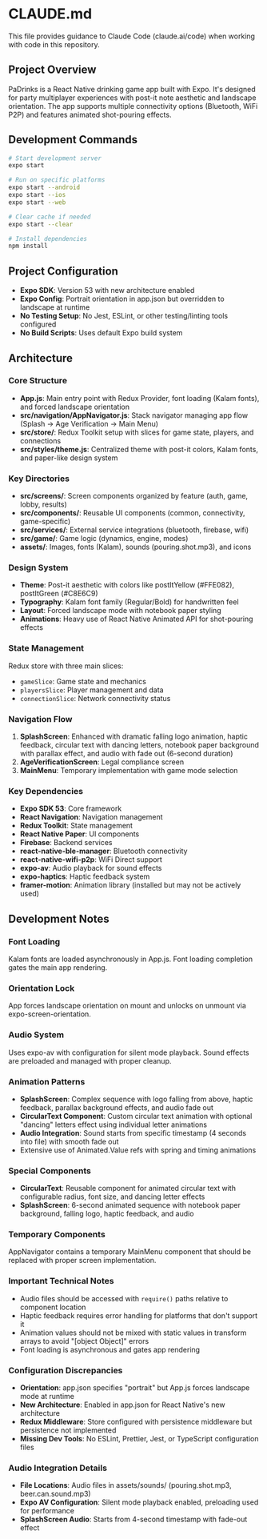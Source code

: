 # CLAUDE.md

This file provides guidance to Claude Code (claude.ai/code) when working with code in this repository.

## Project Overview

PaDrinks is a React Native drinking game app built with Expo. It's designed for party multiplayer experiences with post-it note aesthetic and landscape orientation. The app supports multiple connectivity options (Bluetooth, WiFi P2P) and features animated shot-pouring effects.

## Development Commands

```bash
# Start development server
expo start

# Run on specific platforms
expo start --android
expo start --ios  
expo start --web

# Clear cache if needed
expo start --clear

# Install dependencies
npm install
```

## Project Configuration

- **Expo SDK**: Version 53 with new architecture enabled
- **Expo Config**: Portrait orientation in app.json but overridden to landscape at runtime
- **No Testing Setup**: No Jest, ESLint, or other testing/linting tools configured
- **No Build Scripts**: Uses default Expo build system

## Architecture

### Core Structure
- **App.js**: Main entry point with Redux Provider, font loading (Kalam fonts), and forced landscape orientation
- **src/navigation/AppNavigator.js**: Stack navigator managing app flow (Splash → Age Verification → Main Menu)
- **src/store/**: Redux Toolkit setup with slices for game state, players, and connections
- **src/styles/theme.js**: Centralized theme with post-it colors, Kalam fonts, and paper-like design system

### Key Directories
- **src/screens/**: Screen components organized by feature (auth, game, lobby, results)
- **src/components/**: Reusable UI components (common, connectivity, game-specific)
- **src/services/**: External service integrations (bluetooth, firebase, wifi)
- **src/game/**: Game logic (dynamics, engine, modes)
- **assets/**: Images, fonts (Kalam), sounds (pouring.shot.mp3), and icons

### Design System
- **Theme**: Post-it aesthetic with colors like postItYellow (#FFE082), postItGreen (#C8E6C9)
- **Typography**: Kalam font family (Regular/Bold) for handwritten feel
- **Layout**: Forced landscape mode with notebook paper styling
- **Animations**: Heavy use of React Native Animated API for shot-pouring effects

### State Management
Redux store with three main slices:
- `gameSlice`: Game state and mechanics
- `playersSlice`: Player management and data
- `connectionSlice`: Network connectivity status

### Navigation Flow
1. **SplashScreen**: Enhanced with dramatic falling logo animation, haptic feedback, circular text with dancing letters, notebook paper background with parallax effect, and audio with fade out (6-second duration)
2. **AgeVerificationScreen**: Legal compliance screen
3. **MainMenu**: Temporary implementation with game mode selection

### Key Dependencies
- **Expo SDK 53**: Core framework
- **React Navigation**: Navigation management
- **Redux Toolkit**: State management
- **React Native Paper**: UI components
- **Firebase**: Backend services
- **react-native-ble-manager**: Bluetooth connectivity
- **react-native-wifi-p2p**: WiFi Direct support
- **expo-av**: Audio playback for sound effects
- **expo-haptics**: Haptic feedback system
- **framer-motion**: Animation library (installed but may not be actively used)

## Development Notes

### Font Loading
Kalam fonts are loaded asynchronously in App.js. Font loading completion gates the main app rendering.

### Orientation Lock
App forces landscape orientation on mount and unlocks on unmount via expo-screen-orientation.

### Audio System
Uses expo-av with configuration for silent mode playback. Sound effects are preloaded and managed with proper cleanup.

### Animation Patterns
- **SplashScreen**: Complex sequence with logo falling from above, haptic feedback, parallax background effects, and audio fade out
- **CircularText Component**: Custom circular text animation with optional "dancing" letters effect using individual letter animations
- **Audio Integration**: Sound starts from specific timestamp (4 seconds into file) with smooth fade out
- Extensive use of Animated.Value refs with spring and timing animations

### Special Components
- **CircularText**: Reusable component for animated circular text with configurable radius, font size, and dancing letter effects
- **SplashScreen**: 6-second animated sequence with notebook paper background, falling logo, haptic feedback, and audio

### Temporary Components
AppNavigator contains a temporary MainMenu component that should be replaced with proper screen implementation.

### Important Technical Notes
- Audio files should be accessed with `require()` paths relative to component location
- Haptic feedback requires error handling for platforms that don't support it
- Animation values should not be mixed with static values in transform arrays to avoid "[object Object]" errors
- Font loading is asynchronous and gates app rendering

### Configuration Discrepancies
- **Orientation**: app.json specifies "portrait" but App.js forces landscape mode at runtime
- **New Architecture**: Enabled in app.json for React Native's new architecture
- **Redux Middleware**: Store configured with persistence middleware but persistence not implemented
- **Missing Dev Tools**: No ESLint, Prettier, Jest, or TypeScript configuration files

### Audio Integration Details
- **File Locations**: Audio files in assets/sounds/ (pouring.shot.mp3, beer.can.sound.mp3)
- **Expo AV Configuration**: Silent mode playback enabled, preloading used for performance
- **SplashScreen Audio**: Starts from 4-second timestamp with fade-out effect